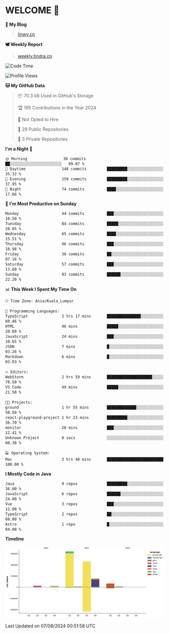 # WELCOME 👋

**🐶 My Blog**
> [linwy.cn](linwy.cn)

**🕊️ Weekly Report**
> [weekly.tindra.cn](weekly.tindra.cn)
<!--START_SECTION:waka-->
![Code Time](http://img.shields.io/badge/Code%20Time-994%20hrs%2012%20mins-blue)

![Profile Views](http://img.shields.io/badge/Profile%20Views-0-blue)

**🐱 My GitHub Data** 

> 📦 70.3 kB Used in GitHub's Storage 
 > 
> 🏆 195 Contributions in the Year 2024
 > 
> 🚫 Not Opted to Hire
 > 
> 📜 29 Public Repositories 
 > 
> 🔑 3 Private Repositories 
 > 
**I'm a Night 🦉** 

```text
🌞 Morning                38 commits          ██░░░░░░░░░░░░░░░░░░░░░░░   09.07 % 
🌆 Daytime                148 commits         █████████░░░░░░░░░░░░░░░░   35.32 % 
🌃 Evening                159 commits         █████████░░░░░░░░░░░░░░░░   37.95 % 
🌙 Night                  74 commits          ████░░░░░░░░░░░░░░░░░░░░░   17.66 % 
```
📅 **I'm Most Productive on Sunday** 

```text
Monday                   44 commits          ███░░░░░░░░░░░░░░░░░░░░░░   10.50 % 
Tuesday                  84 commits          █████░░░░░░░░░░░░░░░░░░░░   20.05 % 
Wednesday                65 commits          ████░░░░░░░░░░░░░░░░░░░░░   15.51 % 
Thursday                 46 commits          ███░░░░░░░░░░░░░░░░░░░░░░   10.98 % 
Friday                   30 commits          ██░░░░░░░░░░░░░░░░░░░░░░░   07.16 % 
Saturday                 57 commits          ███░░░░░░░░░░░░░░░░░░░░░░   13.60 % 
Sunday                   93 commits          ██████░░░░░░░░░░░░░░░░░░░   22.20 % 
```


📊 **This Week I Spent My Time On** 

```text
🕑︎ Time Zone: Asia/Kuala_Lumpur

💬 Programming Languages: 
TypeScript               2 hrs 17 mins       ███████████████░░░░░░░░░░   60.46 % 
HTML                     46 mins             █████░░░░░░░░░░░░░░░░░░░░   20.60 % 
JavaScript               24 mins             ███░░░░░░░░░░░░░░░░░░░░░░   10.65 % 
JSON                     7 mins              █░░░░░░░░░░░░░░░░░░░░░░░░   03.26 % 
Markdown                 6 mins              █░░░░░░░░░░░░░░░░░░░░░░░░   03.03 % 

🔥 Editors: 
WebStorm                 2 hrs 59 mins       ████████████████████░░░░░   78.50 % 
VS Code                  49 mins             █████░░░░░░░░░░░░░░░░░░░░   21.50 % 

🐱‍💻 Projects: 
ground                   1 hr 55 mins        █████████████░░░░░░░░░░░░   50.50 % 
react-playground-project 1 hr 23 mins        █████████░░░░░░░░░░░░░░░░   36.70 % 
monitor                  28 mins             ███░░░░░░░░░░░░░░░░░░░░░░   12.41 % 
Unknown Project          0 secs              ░░░░░░░░░░░░░░░░░░░░░░░░░   00.38 % 

💻 Operating System: 
Mac                      3 hrs 48 mins       █████████████████████████   100.00 % 
```

**I Mostly Code in Java** 

```text
Java                     9 repos             █████████░░░░░░░░░░░░░░░░   36.00 % 
JavaScript               6 repos             ██████░░░░░░░░░░░░░░░░░░░   24.00 % 
Vue                      3 repos             ███░░░░░░░░░░░░░░░░░░░░░░   12.00 % 
TypeScript               2 repos             ██░░░░░░░░░░░░░░░░░░░░░░░   08.00 % 
Astro                    1 repo              █░░░░░░░░░░░░░░░░░░░░░░░░   04.00 % 
```



**Timeline**

![Lines of Code chart](https://raw.githubusercontent.com/rieraa/rieraa/main/assets/bar_graph.png)


 Last Updated on 07/08/2024 00:51:58 UTC
<!--END_SECTION:waka-->
